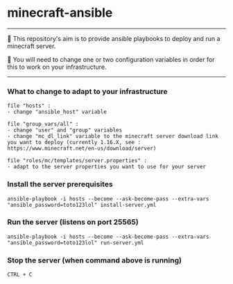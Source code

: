 # minecraft-ansible

---

:pushpin: This repository's aim is to provide ansible playbooks to deploy and run a minecraft server.

:pushpin: You will need to change one or two configuration variables in order for this to work on your infrastructure.

---

### What to change to adapt to your infrastructure

    file "hosts" :
    - change "ansible_host" variable

    file "group_vars/all" :
    - change "user" and "group" variables
    - change "mc_dl_link" variable to the minecraft server download link you want to deploy (currently 1.16.X, see : https://www.minecraft.net/en-us/download/server)

    file "roles/mc/templates/server.properties" :
    - adapt to the server properties you want to use for your server

### Install the server prerequisites

    ansible-playbook -i hosts --become --ask-become-pass --extra-vars "ansible_password=toto123lol" install-server.yml

### Run the server (listens on port 25565)

    ansible-playbook -i hosts --become --ask-become-pass --extra-vars "ansible_password=toto123lol" run-server.yml

### Stop the server (when command above is running)
    
    CTRL + C
